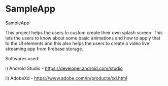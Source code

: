 # SampleApp
SampleApp

This project helps the users to custom create their own splash screen. This lets the users to know about some basic animations and how to apply that to the UI elements and this also helps the users to create a video live streaming app from firebase storage.

Softwares used:


  i) Android Studio - https://developer.android.com/studio
  
 ii) AdobeXd  - https://www.adobe.com/in/products/xd.html
